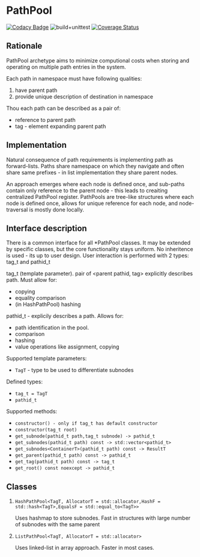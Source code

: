 # PathPool

[![Codacy Badge](https://app.codacy.com/project/badge/Grade/f9ebc1a9abf74544a509967d81ee2e28)](https://www.codacy.com/manual/friko9/PathPool?utm_source=github.com&amp;utm_medium=referral&amp;utm_content=friko9/PathPool&amp;utm_campaign=Badge_Grade) ![build+unittest](https://github.com/friko9/PathPool/workflows/build+unittest/badge.svg?branch=master) [![Coverage Status](https://coveralls.io/repos/github/friko9/PathPool/badge.svg?branch=master)](https://coveralls.io/github/friko9/PathPool?branch=master)

## Rationale

PathPool archetype aims to minimize computional costs when storing and operating on multiple path entries in the system.

Each path in namespace must have following qualities:

 1. have parent path
 2. provide unique description of destination in namespace

Thou each path can be described as a pair of:

  * reference to parent path
  * tag - element expanding parent path

## Implementation
Natural consequence of path requirements is implementing path as forward-lists.
Paths share namespace on which they navigate and often share same prefixes - in list implementation they share parent nodes.

An approach emerges where each node is defined once, and sub-paths contain only reference to the parent node - this leads to creaiting centralized PathPool register.
PathPools are tree-like structures where each node is defined once, allows for unique reference for each node, and node-traversal is mostly done locally.

## Interface description

There is a common interface for all *PathPool classes. It may be extended by specific classes, but the core functionality stays uniform.
No inheritence is used - its up to user design. 
User interaction is performed with 2 types: tag\_t and pathid\_t

tag\_t (template parameter). pair of <parent pathid, tag> explicitly describes path.
Must allow for:
 
  * copying
  * equality comparison
  * (in HashPathPool) hashing
 
pathid\_t - explicily describes a path.
Allows for:

  * path identification in the pool.
  * comparison
  * hashing
  * value operations like assignment, copying

Supported template parameters:

  * `TagT` - type to be used to differentiate subnodes

Defined types:

  * `tag_t = TagT`
  * `pathid_t`

Supported methods:

  * `constructor() - only if tag_t has default constructor`
  * `constructor(tag_t root)`
  * `get_subnode(pathid_t path,tag_t subnode) -> pathid_t`
  * `get_subnodes(pathid_t path) const -> std::vector<pathid_t>`
  * `get_subnodes<ContainerT>(pathid_t path) const -> ResultT`
  * `get_parent(pathid_t path) const -> pathid_t`
  * `get_tag(pathid_t path) const -> tag_t`
  * `get_root() const noexcept -> pathid_t`

## Classes

 1. ``HashPathPool<TagT, AllocatorT = std::allocator,HashF = std::hash<TagT>,EqualsF = std::equal_to<TagT>>``
 
	 Uses hashmap to store subnodes. Fast in structures with large number of subnodes with the same parent

 2. ``ListPathPool<TagT, AllocatorT = std::allocator>``
 
	 Uses linked-list in array approach. Faster in most cases.
